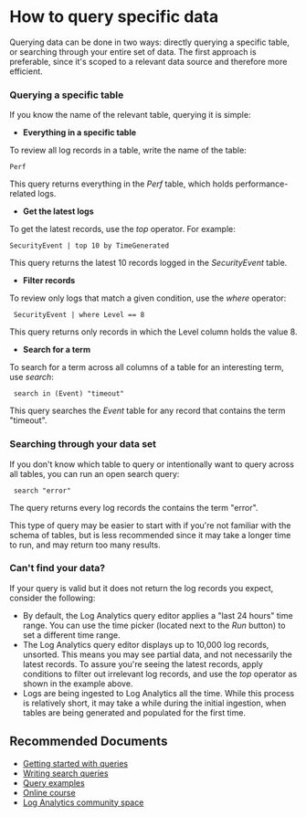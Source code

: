 
<properties
pageTitle="How to query specific data"
description="How to query specific data"
service="microsoft.operationalinsights"
resource="workspaces"
symptomID=""
infoBubbleText=""
authors="noakup"
ms.author="noakuper"
displayorder=""
selfHelpType="generic"
supportTopicIds="32612464"
resourceTags=""
productPesIds="15725"
cloudEnvironments="Public, Fairfax"
	articleId="78a1e1e4-038e-474b-a9b1-f24d9ca0d41a"
/>

# How to query specific data

Querying data can be done in two ways: directly querying a specific table, or searching through your entire set of data. The first approach is preferable, since it's scoped to a relevant data source and therefore more efficient.

### **Querying a specific table**

If you know the name of the relevant table, querying it is simple:

* **Everything in a specific table**
   
To review all log records in a table, write the name of the table:
   
   ```Perf```
   
This query returns everything in the *Perf* table, which holds performance-related logs.
   
* **Get the latest logs**
   
To get the latest records, use the *top* operator. For example:
   
```SecurityEvent | top 10 by TimeGenerated```
   
This query returns the latest 10 records logged in the *SecurityEvent* table.
   
* **Filter records**
   
To review only logs that match a given condition, use the *where* operator:<br/>
   
``` SecurityEvent | where Level == 8```
   
This query returns only records in which the Level column holds the value 8.
   
* **Search for a term**
   
To search for a term across all columns of a table for an interesting term, use *search*:<br/>
   
``` search in (Event) "timeout"```
   
This query searches the *Event* table for any record that contains the term "timeout".

### **Searching through your data set**

If you don't know which table to query or intentionally want to query across all tables, you can run an open search query:
   
``` search "error"```
   
The query returns every log records the contains the term "error".
   
This type of query may be easier to start with if you're not familiar with the schema of tables, but is less recommended since it may take a longer time to run, and may return too many results.

### **Can't find your data?**

If your query is valid but it does not return the log records you expect, consider the following:

* By default, the Log Analytics query editor applies a "last 24 hours" time range. You can use the time picker (located next to the *Run* button) to set a different time range.
* The Log Analytics query editor displays up to 10,000 log records, unsorted. This means you may see partial data, and not necessarily the latest records. To assure you're seeing the latest records, apply conditions to filter out irrelevant log records, and use the *top* operator as shown in the example above.
* Logs are being ingested to Log Analytics all the time. While this process is relatively short, it may take a while during the initial ingestion, when tables are being generated and populated for the first time.

## **Recommended Documents**

* [Getting started with queries](https://docs.microsoft.com/azure/log-analytics/query-language/get-started-queries)
* [Writing search queries](https://docs.microsoft.com/azure/log-analytics/query-language/search-queries)
* [Query examples](https://docs.microsoft.com/azure/log-analytics/query-language/examples)
* [Online course](https://www.pluralsight.com/courses/kusto-query-language-kql-from-scratch)
* [Log Analytics community space](https://aka.ms/AzureLogAnalyticsCommunity)
